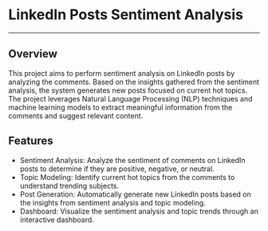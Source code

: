 # LinkedIn Posts Sentiment Analysis
---
## Overview
This project aims to perform sentiment analysis on LinkedIn posts by analyzing the comments. Based on the insights gathered from the sentiment analysis, the system generates new posts focused on current hot topics. The project leverages Natural Language Processing (NLP) techniques and machine learning models to extract meaningful information from the comments and suggest relevant content.

## Features
* Sentiment Analysis: Analyze the sentiment of comments on LinkedIn posts to determine if they are positive, negative, or neutral.
* Topic Modeling: Identify current hot topics from the comments to understand trending subjects.
* Post Generation: Automatically generate new LinkedIn posts based on the insights from sentiment analysis and topic modeling.
* Dashboard: Visualize the sentiment analysis and topic trends through an interactive dashboard.

